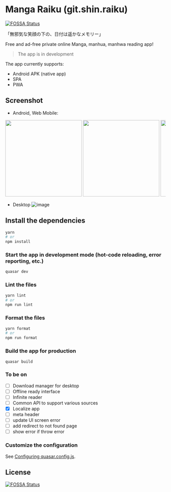 # Manga Raiku (git.shin.raiku)

[![FOSSA Status](https://app.fossa.com/api/projects/git%2Bgithub.com%2Fmanga-raiku%2Fmanga-raiku.svg?type=shield)](https://app.fossa.com/projects/git%2Bgithub.com%2Fmanga-raiku%2Fmanga-raiku?ref=badge_shield)

「無邪気な笑顔の下の、日付は遥かなメモリー」

Free and ad-free private online Manga, manhua, manhwa reading app!

> The app is in development

The app currently supports:

- Android APK (native app)
- SPA
- PWA

## Screenshot

- Android, Web Mobile:
<div style="overflow-x: scroll; white-space: nowrap">

<img src=https://github.com/manga-raiku/manga-raiku/assets/45375496/abe85c67-e3f2-4427-9464-5aed4605dfaf width=240 />
<img src=https://github.com/manga-raiku/manga-raiku/assets/45375496/b8dbdaf6-27d2-449b-b994-9e6a516afdec width=240 />
<img src=https://github.com/manga-raiku/manga-raiku/assets/45375496/758637a0-66a8-4792-99aa-b93157f8caf2 width=240 />
<img src=https://github.com/manga-raiku/manga-raiku/assets/45375496/4d65eb2a-6332-4df8-90fc-3ccaf5ff5ebb width=240 />
<img src=https://github.com/manga-raiku/manga-raiku/assets/45375496/1b0f8ab7-ab32-4175-8455-d9d1cb4c9610 width=240 />
<img src=https://github.com/manga-raiku/manga-raiku/assets/45375496/8fa55d24-0826-4684-9fa7-2d05ac41ea41 width=240 />
<img src=https://github.com/manga-raiku/manga-raiku/assets/45375496/23e6e2ea-2e76-40a6-a5e6-b8c52028390b width=240 />
<img src=https://github.com/manga-raiku/manga-raiku/assets/45375496/4f5b645e-dcf4-4810-a8a1-34192a4b822a width=240 />
<img src=https://github.com/manga-raiku/manga-raiku/assets/45375496/52d2fcca-bb89-4628-aee0-e5a63af5a477 width=240 />
<img src=https://github.com/manga-raiku/manga-raiku/assets/45375496/f615816f-0444-4a8b-bcb1-fae7d90159ee width=240 />

</div>

- Desktop
  ![image](https://github.com/manga-raiku/manga-raiku/assets/45375496/6d891e67-29f5-4860-91b2-e85b4aa1987f)

## Install the dependencies

```bash
yarn
# or
npm install
```

### Start the app in development mode (hot-code reloading, error reporting, etc.)

```bash
quasar dev
```

### Lint the files

```bash
yarn lint
# or
npm run lint
```

### Format the files

```bash
yarn format
# or
npm run format
```

### Build the app for production

```bash
quasar build
```

### To be on

- [ ] Download manager for desktop
- [ ] Offline ready interface
- [ ] Infinite reader
- [ ] Common API to support various sources
- [x] Localize app
- [ ] meta header
- [ ] update UI screen error
- [ ] add redirect to not found page
- [ ] show error if throw error

### Customize the configuration

See [Configuring quasar.config.js](https://v2.quasar.dev/quasar-cli-vite/quasar-config-js).

## License

[![FOSSA Status](https://app.fossa.com/api/projects/git%2Bgithub.com%2Fmanga-raiku%2Fmanga-raiku.svg?type=large)](https://app.fossa.com/projects/git%2Bgithub.com%2Fmanga-raiku%2Fmanga-raiku?ref=badge_large)
